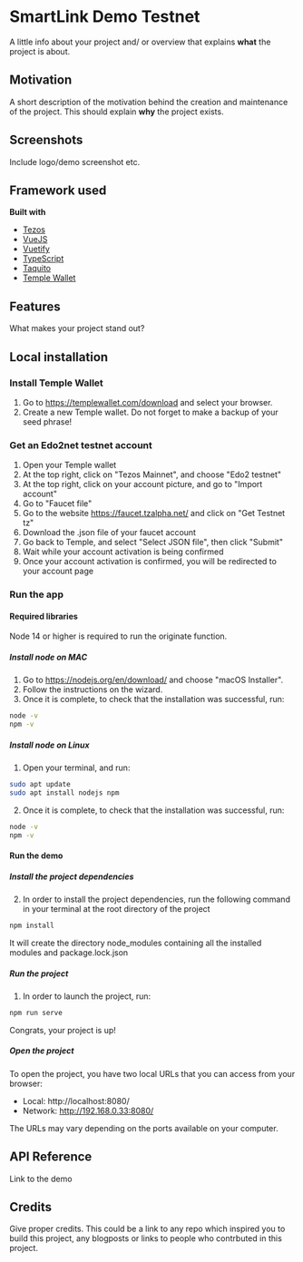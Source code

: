 # SmartLink Demo Testnet
A little info about your project and/ or overview that explains **what** the project is about.

## Motivation
A short description of the motivation behind the creation and maintenance of the project. This should explain **why** the project exists.
 
## Screenshots
Include logo/demo screenshot etc.

## Framework used
<b>Built with</b>
- [Tezos](https://tezos.com/)
- [VueJS](https://vuejs.org/)
- [Vuetify](https://vuejs.org/)
- [TypeScript](https://www.typescriptlang.org/)
- [Taquito](https://tezostaquito.io/)
- [Temple Wallet](https://templewallet.com/)

## Features
What makes your project stand out?

## Local installation
### Install Temple Wallet
1. Go to https://templewallet.com/download and select your browser.
2. Create a new Temple wallet. Do not forget to make a backup of your seed phrase!

### Get an Edo2net testnet account
1. Open your Temple wallet
3. At the top right, click on "Tezos Mainnet", and choose "Edo2 testnet"
4. At the top right, click on your account picture, and go to "Import account"
5. Go to "Faucet file"
6. Go to the website https://faucet.tzalpha.net/ and click on "Get Testnet tz"
7. Download the .json file of your faucet account
8. Go back to Temple, and select "Select JSON file", then click "Submit"
9. Wait while your account activation is being confirmed
10. Once your account activation is confirmed, you will be redirected to your account page

### Run the app
#### Required libraries
Node 14 or higher is required to run the originate function.
##### Install node on MAC
1. Go to https://nodejs.org/en/download/ and choose "macOS Installer".
2. Follow the instructions on the wizard. 
3. Once it is complete, to check that the installation was successful, run:

``` bash 
node -v
npm -v
```
##### Install node on Linux
1. Open your terminal, and run:
``` bash 
sudo apt update
sudo apt install nodejs npm
```
2. Once it is complete, to check that the installation was successful, run:
``` bash 
node -v
npm -v
```
#### Run the demo
##### Install the project dependencies
2. In order to install the project dependencies, run the following command in your terminal at the root directory of the project
``` bash 
npm install
```
It will create the directory node_modules  containing all the installed modules and package.lock.json 

##### Run the project
1. In order to launch the project, run:
``` bash 
npm run serve
```
Congrats, your project is up!

##### Open the project
To open the project, you have two local URLs that you can access from your browser:
- Local:   http://localhost:8080/ 
- Network: http://192.168.0.33:8080/

The URLs may vary depending on the ports available on your computer.

## API Reference
Link to the demo


## Credits
Give proper credits. This could be a link to any repo which inspired you to build this project, any blogposts or links to people who contrbuted in this project. 
